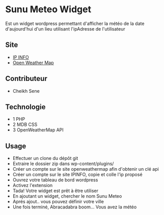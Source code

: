 # Sunu Meteo Widget
Est un widget wordpress permettant d'afficher la météo de la date d'aujourd'hui d'un lieu utilisant l'ipAdresse de l'utilisateur 

## Site
  * [IP INFO](https://ipinfo.io)
  * [Open Weather Map](https://openweathermap.org) 

## Contributeur 
  * Cheikh Sene

## Technologie
  * 1 PHP
  * 2 MDB CSS
  * 3 OpenWeatherMap API


## Usage
  * Effectuer un clone du dépôt git
  * Extraire le dossier zip dans wp-content/plugins/
  * Créer un compte sur le site openweathermap afin d'obtenir un clé api
  * Créer un compte sur le site IPINFO, copie et colle l'ip proposé
  * Ouvrez votre tableau de bord wordpress
  * Activez l'extension
  * Tada! Votre widget est prêt à être utiliser
  * En ajoutant un widget, chercher le nom Sunu Meteo
  * Aprés ajout.. vous pouvez définir votre ville 
  * Une fois terminé, Abracadabra boom... Vous avez la météo 
